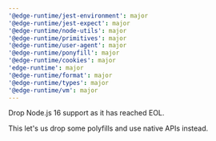 ```yaml
---
'@edge-runtime/jest-environment': major
'@edge-runtime/jest-expect': major
'@edge-runtime/node-utils': major
'@edge-runtime/primitives': major
'@edge-runtime/user-agent': major
'@edge-runtime/ponyfill': major
'@edge-runtime/cookies': major
'edge-runtime': major
'@edge-runtime/format': major
'@edge-runtime/types': major
'@edge-runtime/vm': major
---
```


Drop Node.js 16 support as it has reached EOL.

This let's us drop some polyfills and use native APIs instead.
